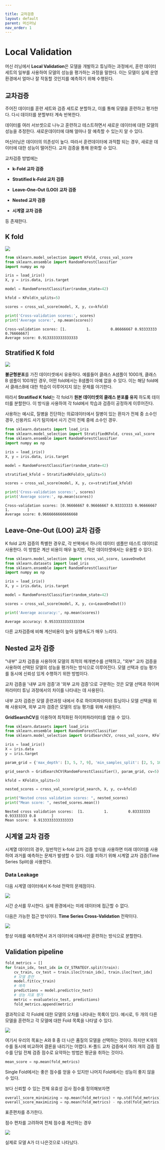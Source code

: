 ```yaml
---

title: 교차검증
layout: default
parent: 머신러닝
nav_order: 1
---
```


# Local Validation

머신 러닝에서 **Local Validation**은 모델을 개발하고 튜닝하는 과정에서, 훈련 데이터 세트의 일부를 사용하여 모델의 성능을 평가하는 과정을 말한다. 이는 모델이 실제 운영 환경에서 얼마나 잘 작동할 것인지를 예측하기 위해 수행된다.





## 교차검증

주어진 데이터를 훈련 세트와 검증 세트로 분할하고, 이를 통해 모델을 훈련하고 평가한다. 다시 데이터를 분할부터 계속 반복한다.

데이터를 여러 서브셋으로 나누고 훈련하고 테스트하면서 새로운 데이터에 대한 모델의 성능을 추정한다. 새로운데이터에 대해 얼마나 잘 예측할 수 있는지 알 수 있다.

머신러닝은 데이터의 의존성이 높다. 따라서 훈련데이터에 과적합 되는 경우, 새로운 데이터에 대한 성능이 떨어진다. 교차 검증을 통해 완화할 수 있다.



교차검증 방법에는

* **k-Fold 교차 검증**

* **Stratified k-Fold 교차 검증**

* **Leave-One-Out (LOO) 교차 검증**

* **Nested 교차 검증**

* **시계열 교차 검증**

등 존재한다. 



## K fold

![](../../assets/images/ml/cv1.png)

```python
from sklearn.model_selection import KFold, cross_val_score
from sklearn.ensemble import RandomForestClassifier
import numpy as np

iris = load_iris()
X, y = iris.data, iris.target

model = RandomForestClassifier(random_state=42)

kfold = KFold(n_splits=5)

scores = cross_val_score(model, X, y, cv=kfold)

print('Cross-validation scores:', scores)
print('Average score:', np.mean(scores))
```

```
Cross-validation scores: [1.         1.         0.86666667 0.93333333 0.76666667]
Average score: 0.9133333333333333
```







## Stratified K fold

![](../../assets/images/ml/cv2.png)

**불균형분포**를 가진 데이터셋에서 유용하다. 예를들어 클래스 A샘플이 1000개, 클래스 B 샘플이 100개인 경우, 어떤 fold에서는 B샘플이 아예 없을 수 있다. 이는 해당 fold에서 클래스B에 대한 학습이 이루어지지 않는 문제를 야기한다.

따라서 **Stratified K fold**는 각 fold가 **원본 데이터셋의 클래스 분포를 유지** 하도록 데이터를 분할한다. 이 방식을 사용하여 각 fold에서 학습과 검증이 공정하게 이루어진다.

사용하는 예시로, 질병을 진단하는 의료데이터에서 질병이 있는 환자가 전체 중 소수인 경우, 신용카드 사기 탐지에서 사기 건이 전체 중에 소수인 경우.

```python
from sklearn.datasets import load_iris
from sklearn.model_selection import StratifiedKFold, cross_val_score
from sklearn.ensemble import RandomForestClassifier
import numpy as np

iris = load_iris()
X, y = iris.data, iris.target

model = RandomForestClassifier(random_state=42)

stratified_kfold = StratifiedKFold(n_splits=5)

scores = cross_val_score(model, X, y, cv=stratified_kfold)

print('Cross-validation scores:', scores)
print('Average score:', np.mean(scores))
```

```
Cross-validation scores: [0.96666667 0.96666667 0.93333333 0.96666667 1.        ]
Average score: 0.9666666666666668
```



## Leave-One-Out (LOO) 교차 검증

K fold 교차 검증의 특별한 경우로, 각 반복에서 하나의 데이터 샘플만 테스트 데이터로 사용한다. 이 방법은 계산 비용이 매우 높지만, 작은 데이터셋에서는 유용할 수 있다.

```python
from sklearn.model_selection import cross_val_score, LeaveOneOut
from sklearn.datasets import load_iris
from sklearn.ensemble import RandomForestClassifier
import numpy as np

iris = load_iris()
X, y = iris.data, iris.target

model = RandomForestClassifier(random_state=42)

scores = cross_val_score(model, X, y, cv=LeaveOneOut())

print('Average accuracy:', np.mean(scores))
```

```
Average accuracy: 0.9533333333333334
```

다른 교차검증에 비해 계산비용이 높아 실행속도가 매우 느리다.



## Nested 교차 검증

 "내부" 교차 검증을 사용하여 모델의 최적의 매개변수를 선택하고, "외부" 교차 검증을 사용하여 선택된 모델의 성능을 평가하는 방식으로 이루어진다. 모델 선택과 성능 평가를 동시에 신뢰성 있게 수행하기 위한 방법이다.

교차 검증을 '내부 교차 검증'과 '외부 교차 검증'으로 구분하는 것은 모델 선택과 하이퍼파라미터 튜닝 과정에서의 차이를 나타내는 데 사용된다.

내부 교차 검증은 모델 훈련과정 내에서 주로 하이퍼파라미터 튜닝이나 모델 선택을 위해 사용되며, 외부 교차 검증은 모델의 성능 평가를 위해 사용된다.

**GridSearchCV**를 이용하여 최적화된 하이퍼파라미터를 얻을 수 있다.

```python
from sklearn.datasets import load_iris
from sklearn.ensemble import RandomForestClassifier
from sklearn.model_selection import GridSearchCV, cross_val_score, KFold

iris = load_iris()
X = iris.data
y = iris.target

param_grid = {'max_depth': [3, 5, 7, 9], 'min_samples_split': [2, 5, 10]}

grid_search = GridSearchCV(RandomForestClassifier(), param_grid, cv=5)

kfold = KFold(n_splits=5)

nested_scores = cross_val_score(grid_search, X, y, cv=kfold)

print("Nested cross validation scores: ", nested_scores)
print("Mean score: ", nested_scores.mean())
```

```
Nested cross validation scores:  [1.         1.         0.83333333 0.93333333 0.8       ]
Mean score:  0.9133333333333333
```



## 시계열 교차 검증

시계열 데이터의 경우, 일반적인 k-fold 교차 검증 방식을 사용하면 미래 데이터를 사용하여 과거를 예측하는 문제가 발생할 수 있다. 이를 피하기 위해 시계열 교차 검증(Time Series Split)을 사용한다.



### Data Leakage

다음 시계열 데이터에서 K-fold 전략의 문제점이다.

![](../../assets/images/ml/cv3.png)

시간 순서를 무시한다. 실제 환경에서는 미레 데이터에 접근할 수 없다.



다음은 가능한 접근 방식이다. **Time Series Cross-Validation** 전략이다.

![](../../assets/images/ml/cv4.png)

항상 미래를 예측하면서 과거 데이터에 대해서만 훈련하는 방식으로 분할한다.



## Validation pipeline

```python
fold_metrics = []
for train_idx, test_idx in CV_STRATEGY.split(train):
    cv_train, cv_test = train.iloc[train_idx], train.iloc[test_idx]
    # 모델 훈련
    model.fit(cv_train)
    # 예측
    predictions = model.predict(cv_test)
    # 성능 지표 평가
    metric = evaluate(cv_test, predictions)
    fold_metrics.append(metric)
```



결과적으로 각 Fold에 대한 모델의 오차를 나타내는 목록이 있다. 예시로, 두 개의 다른 모델을 훈련하고 각 모델에 대한 Fold 목록을 나타낼 수 있다.

![](../../assets/images/ml/vali1.png)

여기서 우리의 목표는 A와 B 중 더 나은 품질의 모델을 선택하는 것이다. 하지만 K개의 수를 동시에 비교하여 결론을 내리기는 어렵다. K-폴드 교차 검증에서 여러 개의 검증 점수를 단일 전체 검증 점수로 요약하는 방법은 평균을 취하는 것이다.

```python
mean_score = np.mean(fold_metrics)
```

Single Fold에서는 좋은 점수를 얻을 수 있지만 나머지 Fold에서는 성능이 좋지 않을 수 있다.

보다 신뢰할 수 있는 전체 유효성 검사 점수를 정의해보자면

```python
overall_score_minimizing = np.mean(fold_metrics) + np.std(fold_metrics)
overall_score_maximizing = np.mean(fold_metrics) - np.std(fold_metrics)
```

표준편차를 추가한다.

점수 편차를 고려하여 전체 점수를 계산하는 경우

![](../../assets/images/ml/vali2.png)

실제로 모델 A가 더 나은것으로 나타났다.